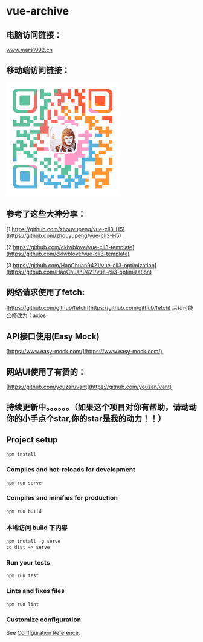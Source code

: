 # vue-archive

## 电脑访问链接：
www.mars1992.cn

## 移动端访问链接：
![Image text](https://github.com/ChinaMars/vue-archive/raw/master/readmePic/ewm.png)

## 参考了这些大神分享：
[1.https://github.com/zhouyupeng/vue-cli3-H5](https://github.com/zhouyupeng/vue-cli3-H5)

[2.https://github.com/cklwblove/vue-cli3-template](https://github.com/cklwblove/vue-cli3-template)

[3.https://github.com/HaoChuan9421/vue-cli3-optimization](https://github.com/HaoChuan9421/vue-cli3-optimization)

## 网络请求使用了fetch:
[https://github.com/github/fetch](https://github.com/github/fetch)
后续可能会修改为：axios

## API接口使用(Easy Mock)
[https://www.easy-mock.com/](https://www.easy-mock.com/)

## 网站UI使用了有赞的：
[https://github.com/youzan/vant](https://github.com/youzan/vant)

## 持续更新中。。。。。。（如果这个项目对你有帮助，请动动你的小手点个star,你的star是我的动力！！）

## Project setup
```
npm install
```

### Compiles and hot-reloads for development
```
npm run serve
```

### Compiles and minifies for production
```
npm run build
```

### 本地访问 build 下内容
```
npm install -g serve
cd dist => serve
```

### Run your tests
```
npm run test
```

### Lints and fixes files
```
npm run lint
```

### Customize configuration
See [Configuration Reference](https://cli.vuejs.org/config/).
